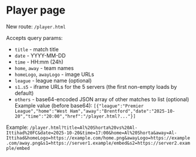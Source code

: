 
# Player page

New route: `/player.html`

Accepts query params:
- `title` - match title
- `date`  - YYYY-MM-DD
- `time`  - HH:mm (24h)
- `home`, `away` - team names
- `homeLogo`, `awayLogo` - image URLs
- `league` - league name (optional)
- `s1`..`s5` - iframe URLs for the 5 servers (the first non-empty loads by default)
- `others` - base64-encoded JSON array of other matches to list (optional)
  Example value (before base64): 
  `[{"league":"Premier League","home":"West Ham","away":"Brentford","date":"2025-10-20","time":"20:00","href":"/player.html?..."}]`

Example:
`/player.html?title=Al%20Shorta%20vs%20Al-Ittihad%20FC&date=2025-10-20&time=17:00&home=Al%20Shorta&away=Al-Ittihad&homeLogo=https://example.com/home.png&awayLogo=https://example.com/away.png&s1=https://server1.example/embed&s2=https://server2.example/embed`
